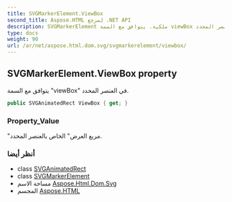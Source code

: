 ```yaml
---
title: SVGMarkerElement.ViewBox
second_title: Aspose.HTML لمرجع .NET API
description: SVGMarkerElement ملكية. يتوافق مع السمة viewBox في العنصر المحدد.
type: docs
weight: 90
url: /ar/net/aspose.html.dom.svg/svgmarkerelement/viewbox/
---
```

## SVGMarkerElement.ViewBox property

يتوافق مع السمة "viewBox" في العنصر المحدد.

```csharp
public SVGAnimatedRect ViewBox { get; }
```

### Property_Value

"مربع العرض" الخاص بالعنصر المحدد.

### أنظر أيضا

* class [SVGAnimatedRect](../../../aspose.html.dom.svg.datatypes/svganimatedrect/)
* class [SVGMarkerElement](../)
* مساحة الاسم [Aspose.Html.Dom.Svg](../../svgmarkerelement/)
* المجسم [Aspose.HTML](../../../)


